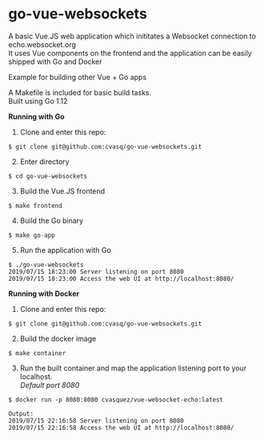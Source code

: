 # go-vue-websockets

A basic Vue.JS web application which inititates a Websocket connection to echo.websocket.org  
It uses Vue components on the frontend and the application can be easily shipped with Go and Docker

Example for building other Vue + Go apps

A Makefile is included for basic build tasks.  
Built using Go 1.12

**Running with Go**

1. Clone and enter this repo:
```
$ git clone git@github.com:cvasq/go-vue-websockets.git
```
2. Enter directory
```
$ cd go-vue-websockets
```
3. Build the Vue.JS frontend
```
$ make frontend
```
4. Build the Go binary
```
$ make go-app
```
5. Run the application with Go

```
$ ./go-vue-websockets 
2019/07/15 18:23:00 Server listening on port 8080
2019/07/15 18:23:00 Access the web UI at http://localhost:8080/  

```


**Running with Docker**

1. Clone and enter this repo:
```
$ git clone git@github.com:cvasq/go-vue-websockets.git
```

2. Build the docker image
```
$ make container
```
3. Run the built container and map the application listening port to your localhost.  
_Default port 8080_
```
$ docker run -p 8080:8080 cvasquez/vue-websocket-echo:latest  

Output:
2019/07/15 22:16:58 Server listening on port 8080
2019/07/15 22:16:58 Access the web UI at http://localhost:8080/

```

